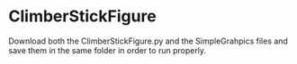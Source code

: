 # ClimberStickFigure

Download both the ClimberStickFigure.py and the SimpleGrahpics files and save them 
in the same folder in order to run properly.

